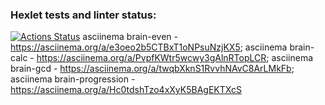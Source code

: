 ### Hexlet tests and linter status:
[![Actions Status](https://github.com/GitClimb/fullstack-javascript-project-lvl1/workflows/hexlet-check/badge.svg)](https://github.com/GitClimb/fullstack-javascript-project-lvl1/actions)
asciinema brain-even - https://asciinema.org/a/e3oeo2b5CTBxT1oNPsuNzjKX5;
asciinema brain-calc - https://asciinema.org/a/PvpfKWtr5wcwy3gAlnRTopLCR;
asciinema brain-gcd - https://asciinema.org/a/twqbXknS1RvvhNAvC8ArLMkFb;
asciinema brain-progression - https://asciinema.org/a/Hc0tdshTzo4xXyK5BAgEKTXcS